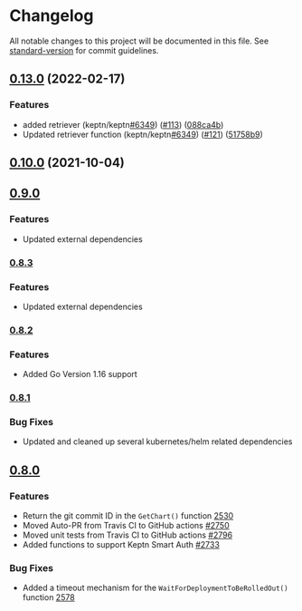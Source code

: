 # Changelog

All notable changes to this project will be documented in this file. See [standard-version](https://github.com/conventional-changelog/standard-version) for commit guidelines.

## [0.13.0](https://github.com/keptn/kubernetes-utils/compare/v0.12.0...v0.13.0) (2022-02-17)


### Features

*  added retriever (keptn/keptn[#6349](https://github.com/keptn/keptn/issues/6349)) ([#113](https://github.com/keptn/keptn/issues/113)) ([088ca4b](https://github.com/keptn/kubernetes-utils/commit/088ca4bddca01146a3898a7eb8af8b5852805d47))
* Updated retriever function (keptn/keptn[#6349](https://github.com/keptn/keptn/issues/6349)) ([#121](https://github.com/keptn/keptn/issues/121)) ([51758b9](https://github.com/keptn/kubernetes-utils/commit/51758b92ea0a689686460be52f72188c6bc7b3b8))

## [0.10.0](https://github.com/keptn/kubernetes-utils/compare/v0.9.0...v0.10.0) (2021-10-04)

## [0.9.0](https://github.com/keptn/kubernetes-utils/compare/v0.8.3...v0.9.0)

### Features

- Updated external dependencies

### [0.8.3](https://github.com/keptn/kubernetes-utils/compare/v0.8.2...v0.8.3)

### Features

- Updated external dependencies

### [0.8.2](https://github.com/keptn/kubernetes-utils/compare/v0.8.1...v0.8.2)

### Features

- Added Go Version 1.16 support

### [0.8.1](https://github.com/keptn/kubernetes-utils/compare/v0.8.0...v0.8.1)

### Bug Fixes

- Updated and cleaned up several kubernetes/helm related dependencies

## [0.8.0](https://github.com/keptn/kubernetes-utils/compare/v0.2.0...v0.8.0)

### Features

- Return the git commit ID in the `GetChart()` function [2530](https://github.com/keptn/keptn/issues/2530)
- Moved Auto-PR from Travis CI to GitHub actions [#2750](https://github.com/keptn/keptn/2750)
- Moved unit tests from Travis CI to GitHub actions [#2796](https://github.com/keptn/keptn/2796)
- Added functions to support Keptn Smart Auth [#2733](https://github.com/keptn/keptn/2733)

### Bug Fixes

- Added a timeout mechanism for the `WaitForDeploymentToBeRolledOut()` function [2578](https://github.com/keptn/keptn/issues/2578)
